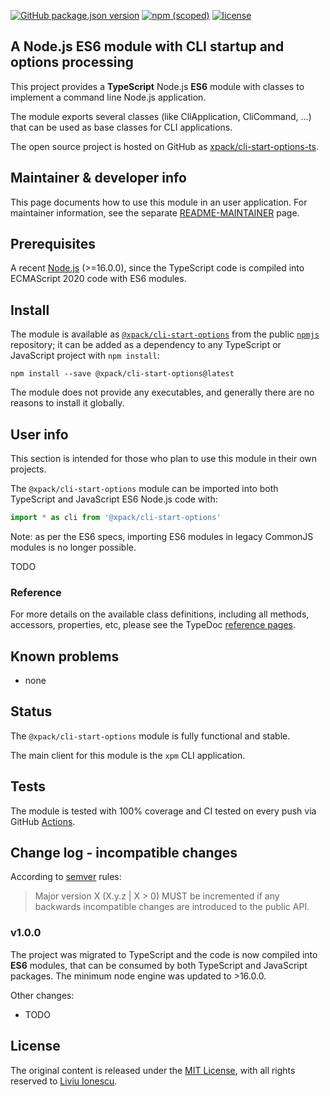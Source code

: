 [![GitHub package.json version](https://img.shields.io/github/package-json/v/xpack/cli-start-options-ts)](https://github.com/xpack/cli-start-options-ts/blob/mater/package.json)
[![npm (scoped)](https://img.shields.io/npm/v/@xpack/cli-start-options.svg)](https://www.npmjs.com/package/@xpack/cli-start-options)
[![license](https://img.shields.io/github/license/xpack/cli-start-options-js.svg)](https://github.com/xpack/cli-start-options-js/blob/xpack/LICENSE)

## A Node.js ES6 module with CLI startup and options processing

This project provides a **TypeScript** Node.js **ES6** module with
classes to implement a command line Node.js application.

The module exports several classes (like CliApplication, CliCommand, ...)
that can be used as base classes for CLI applications.

The open source project is hosted on GitHub as
[xpack/cli-start-options-ts](https://github.com/xpack/cli-start-options-ts).

## Maintainer & developer info

This page documents how to use this module in an user application.
For maintainer information, see the separate
[README-MAINTAINER](https://github.com/xpack/cli-start-options-ts/blob/master/README-MAINTAINER.md)
page.

## Prerequisites

A recent [Node.js](https://nodejs.org) (>=16.0.0), since the TypeScript code
is compiled into ECMAScript 2020 code with ES6 modules.

## Install

The module is available as
[`@xpack/cli-start-options`](https://www.npmjs.com/package/@xpack/cli-start-options)
from the public [`npmjs`](https://www.npmjs.com) repository;
it can be added as a dependency to any TypeScript or JavaScript
project with `npm install`:

```console
npm install --save @xpack/cli-start-options@latest
```

The module does not provide any executables, and generally there are no
reasons to install it globally.

## User info

This section is intended for those who plan to use this module in their
own projects.

The `@xpack/cli-start-options` module can be imported into both TypeScript
and JavaScript ES6 Node.js code with:

```typescript
import * as cli from '@xpack/cli-start-options'
```

Note: as per the ES6 specs, importing ES6 modules in legacy
CommonJS modules is no longer possible.

TODO

### Reference

For more details on the available class definitions, including all methods,
accessors, properties, etc,
please see the TypeDoc
[reference pages](https://xpack.github.io/cli-start-options-ts).

## Known problems

- none

## Status

The `@xpack/cli-start-options` module is fully functional and stable.

The main client for this module is the `xpm` CLI application.

## Tests

The module is tested
with 100% coverage and CI tested on every push via GitHub
[Actions](https://github.com/xpack/cli-start-options-ts/actions).

## Change log - incompatible changes

According to [semver](https://semver.org) rules:

> Major version X (X.y.z | X > 0) MUST be incremented if any
backwards incompatible changes are introduced to the public API.

### v1.0.0

The project was migrated to TypeScript and the code is now compiled into
**ES6** modules, that can be consumed by both TypeScript and JavaScript
packages. The minimum node engine was updated to >16.0.0.

Other changes:

- TODO

## License

The original content is released under the
[MIT License](https://opensource.org/license/mit/),
with all rights reserved to
[Liviu Ionescu](https://github.com/ilg-ul).

